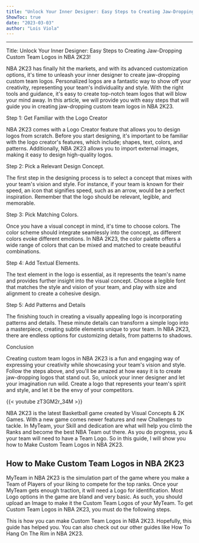 ```yaml
---
title: "Unlock Your Inner Designer: Easy Steps to Creating Jaw-Dropping Custom Team Logos in NBA 2K23!"
ShowToc: true 
date: "2023-03-03"
author: "Lois Viola"
---
```

*****
Title: Unlock Your Inner Designer: Easy Steps to Creating Jaw-Dropping Custom Team Logos in NBA 2K23!

NBA 2K23 has finally hit the markets, and with its advanced customization options, it's time to unleash your inner designer to create jaw-dropping custom team logos. Personalized logos are a fantastic way to show off your creativity, representing your team's individuality and style. With the right tools and guidance, it's easy to create top-notch team logos that will blow your mind away. In this article, we will provide you with easy steps that will guide you in creating jaw-dropping custom team logos in NBA 2K23.

Step 1: Get Familiar with the Logo Creator

NBA 2K23 comes with a Logo Creator feature that allows you to design logos from scratch. Before you start designing, it's important to be familiar with the logo creator's features, which include; shapes, text, colors, and patterns. Additionally, NBA 2K23 allows you to import external images, making it easy to design high-quality logos.

Step 2: Pick a Relevant Design Concept.

The first step in the designing process is to select a concept that mixes with your team's vision and style. For instance, if your team is known for their speed, an icon that signifies speed, such as an arrow, would be a perfect inspiration. Remember that the logo should be relevant, legible, and memorable.

Step 3: Pick Matching Colors.

Once you have a visual concept in mind, it's time to choose colors. The color scheme should integrate seamlessly into the concept, as different colors evoke different emotions. In NBA 2K23, the color palette offers a wide range of colors that can be mixed and matched to create beautiful combinations.

Step 4: Add Textual Elements.

The text element in the logo is essential, as it represents the team's name and provides further insight into the visual concept. Choose a legible font that matches the style and vision of your team, and play with size and alignment to create a cohesive design.

Step 5: Add Patterns and Details

The finishing touch in creating a visually appealing logo is incorporating patterns and details. These minute details can transform a simple logo into a masterpiece, creating subtle elements unique to your team. In NBA 2K23, there are endless options for customizing details, from patterns to shadows.

Conclusion

Creating custom team logos in NBA 2K23 is a fun and engaging way of expressing your creativity while showcasing your team's vision and style. Follow the steps above, and you'll be amazed at how easy it is to create jaw-dropping logos that stand out. So, unlock your inner designer and let your imagination run wild. Create a logo that represents your team's spirit and style, and let it be the envy of your competitors.

{{< youtube zT3GM2r_34M >}} 



NBA 2K23 is the latest Basketball game created by Visual Concepts & 2K Games. With a new game comes newer features and new Challenges to tackle. In MyTeam, your Skill and dedication are what will help you climb the Ranks and become the best NBA Team out there. As you do progress, you & your team will need to have a Team Logo. So in this guide, I will show you how to Make Custom Team Logos in NBA 2K23.
 
## How to Make Custom Team Logos in NBA 2K23
 

 
MyTeam in NBA 2K23 is the simulation part of the game where you make a Team of Players of your liking to compete for the top ranks. Once your MyTeam gets enough traction, it will need a Logo for identification. Most Logo options in the game are bland and very basic. As such, you should upload an Image to make it the Custom Team Logos of your MyTeam. To get Custom Team Logos in NBA 2K23, you must do the following steps.
 
This is how you can make Custom Team Logos in NBA 2K23. Hopefully, this guide has helped you. You can also check out our other guides like How To Hang On The Rim in NBA 2K23.




